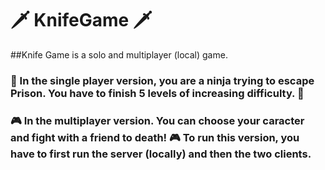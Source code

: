 # 🗡️ KnifeGame 🗡️


##Knife Game is a solo and multiplayer (local) game.


### 🥷 In the single player version, you are a ninja trying to escape Prison. You have to finish 5 levels of increasing difficulty. 🥷

### 🎮 In the multiplayer version. You can choose your caracter and fight with a friend to death! 🎮 To run this version, you have to first run the server (locally) and then the two clients.

